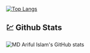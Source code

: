
[![Top Langs](https://github-readme-stats.vercel.app/api/top-langs/?username=arif-bit&layout=compact)](https://github.com/anuraghazra/github-readme-stats)



## 💹 Github Stats 
![MD Ariful Islam's GitHub stats](https://github-readme-stats.vercel.app/api?username=arif-bit&show_icons=true&theme=radical)

